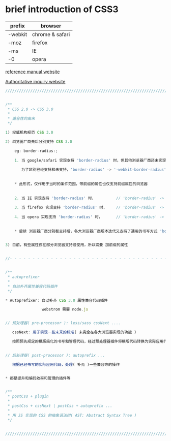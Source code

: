# brief introduction of CSS3

#### 

<!-- Description -->

| prefix    | browser           |
| --------- | ----------------- |
| -webkit   | chrome & safari   |
| -moz      | firefox           |
| -ms       | IE                |
| -0        | opera             |


[reference manual website](http://css.doyoe.com)

[Authoritative inquiry website](http://www.caniuse.com)


``` javascript
///////////////////////////////////////////////////////////////////////////////////////////////////////////////////////


/**
 * CSS 2.0 -> CSS 3.0
 * 
 * 兼容性的由来
 */

1) 权威机构规范 CSS 3.0

2) 浏览器厂商先后分别支持 CSS 3.0 

    eg: border-radius:;
    
    1. 当 google/safari 实现支持 'border-radius' 时，但其他浏览器厂商还未实现支持时
    
       为了区别已经支持和未支持，'border-radius' -> '-webkit-border-radius'( 增加了浏览器内核的前缀 ) 
       
       
    * 此形式，仅作用于当时的条件范围，带前缀的属性也仅支持前缀属性的浏览器
       
    
    2. 当 IE 实现支持 'border-radius' 时，         // 'border-radius' -> '-ms-border-radius'
    
    3. 当 firefox 实现支持 'border-radius' 时，    // 'border-radius' -> '-moz-border-radius'
    
    4. 当 opera 实现支持 'border-radius' 时，      // 'border-radius' -> '-o-border-radius'
    
    
    * 后续 浏览器厂商分别都支持后，各大浏览器厂商版本迭代又支持了通用的书写方式 'border-radius
    

3) 目前，有些属性仅在部分浏览器支持或使用，所以需要 加前缀的属性


//- - - - - - - - - - - - - - - - - - - - - - - - - - - - - - - - - - - - - - - - - - - - - - - - - - - - - - - - - -//


/**
 * autoprefixer
 * 
 * 自动补齐属性兼容代码插件
 */

* Autoprefixer: 自动补齐 CSS 3.0 属性兼容代码插件 

                webstrom 需要 node.js


// 预处理器( pre-processor ): less/sass cssNext ....                                // 方便管理和提升编码效率

   cssNext: 用于实现一些未来的标准( 未完全在各大浏览器实现的功能 )             

   按照预先规定的模版简化的书写和管理代码，经过预处理器插件将模版代码转换为实际应用代码
   

// 后处理器( post-processor ): autoprefix ...                                       // 方便管理和提升编码效率

   根据已经书写的实际应用代码，处理( 补充 )一些兼容等的操作                                 


* 都是提升和编码效率和管理的插件等


/**
 * postCss + plugin
 * 
 * postCss + cssNext | postCss + autoprefix ...                                    // 充分体现扩展性 
 * 
 * 用 JS 实现的 CSS 的抽象语法树( AST: Abstract Syntax Tree ) 
 */


///////////////////////////////////////////////////////////////////////////////////////////////////////////////////////
```










